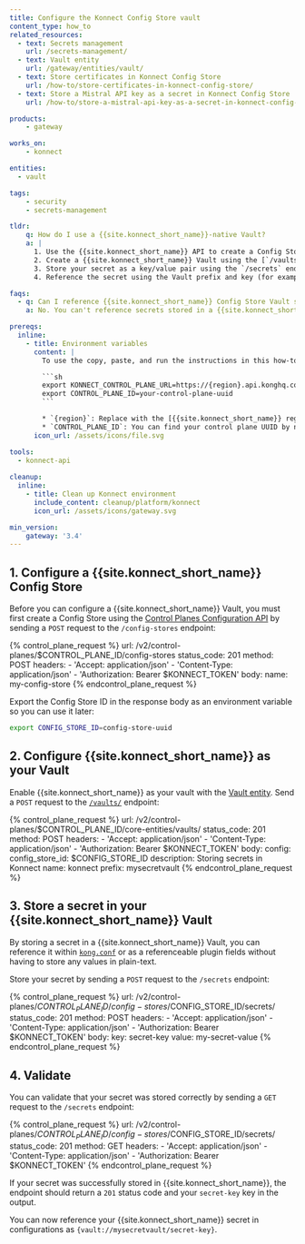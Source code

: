 ```yaml
---
title: Configure the Konnect Config Store vault
content_type: how_to
related_resources:
  - text: Secrets management
    url: /secrets-management/
  - text: Vault entity
    url: /gateway/entities/vault/
  - text: Store certificates in Konnect Config Store
    url: /how-to/store-certificates-in-konnect-config-store/
  - text: Store a Mistral API key as a secret in Konnect Config Store
    url: /how-to/store-a-mistral-api-key-as-a-secret-in-konnect-config-store/

products:
    - gateway

works_on:
    - konnect

entities: 
  - vault

tags:
    - security
    - secrets-management

tldr:
    q: How do I use a {{site.konnect_short_name}}-native Vault?
    a: |
      1. Use the {{site.konnect_short_name}} API to create a Config Store using the `/config-stores` endpoint.
      2. Create a {{site.konnect_short_name}} Vault using the [`/vaults/` endpoint](/api/konnect/control-planes-config/v2/#/operations/create-vault).
      3. Store your secret as a key/value pair using the `/secrets` endpoint. 
      4. Reference the secret using the Vault prefix and key (for example: `{vault://mysecretvault/secret-key}`).

faqs:
  - q: Can I reference {{site.konnect_short_name}} Config Store Vault secrets in `kong.conf`?
    a: No. You can't reference secrets stored in a {{site.konnect_short_name}} Config Store Vault in `kong.conf` because {{site.konnect_short_name}} resolves the secret before connecting to {{site.base_gateway}}.

prereqs:
  inline:
    - title: Environment variables
      content: |
        To use the copy, paste, and run the instructions in this how-to, you must export these additional environmental variables:

        ```sh
        export KONNECT_CONTROL_PLANE_URL=https://{region}.api.konghq.com
        export CONTROL_PLANE_ID=your-control-plane-uuid
        ```

        * `{region}`: Replace with the [{{site.konnect_short_name}} region](/konnect/geos/) you're using.
        * `CONTROL_PLANE_ID`: You can find your control plane UUID by navigating to the control plane in the {{site.konnect_short_name}} UI or by sending a `GET` request to the [`/control-planes` endpoint](/api/konnect/control-planes/v2/#/operations/list-control-planes).
      icon_url: /assets/icons/file.svg

tools:
  - konnect-api
 
cleanup:
  inline:
    - title: Clean up Konnect environment
      include_content: cleanup/platform/konnect
      icon_url: /assets/icons/gateway.svg

min_version:
    gateway: '3.4'
---
```


## 1. Configure a {{site.konnect_short_name}} Config Store

Before you can configure a {{site.konnect_short_name}} Vault, you must first create a Config Store using the [Control Planes Configuration API](/api/konnect/control-planes-config/v2/#/) by sending a `POST` request to the `/config-stores` endpoint:

<!--vale off-->
{% control_plane_request %}
url: /v2/control-planes/$CONTROL_PLANE_ID/config-stores
status_code: 201
method: POST
headers:
    - 'Accept: application/json'
    - 'Content-Type: application/json'
    - 'Authorization: Bearer $KONNECT_TOKEN'
body:
    name: my-config-store
{% endcontrol_plane_request %}
<!--vale on-->

Export the Config Store ID in the response body as an environment variable so you can use it later:

```sh
export CONFIG_STORE_ID=config-store-uuid
```

## 2. Configure {{site.konnect_short_name}} as your Vault

Enable {{site.konnect_short_name}} as your vault with the [Vault entity](/gateway/entities/vault/). Send a `POST` request to the [`/vaults/`](/api/konnect/control-planes-config/v2/#/operations/create-vault) endpoint:

<!--vale off-->
{% control_plane_request %}
url: /v2/control-planes/$CONTROL_PLANE_ID/core-entities/vaults/
status_code: 201
method: POST
headers:
    - 'Accept: application/json'
    - 'Content-Type: application/json'
    - 'Authorization: Bearer $KONNECT_TOKEN'
body:
    config:
      config_store_id: $CONFIG_STORE_ID
    description: Storing secrets in Konnect
    name: konnect
    prefix: mysecretvault
{% endcontrol_plane_request %}
<!--vale on-->

## 3. Store a secret in your {{site.konnect_short_name}} Vault

By storing a secret in a {{site.konnect_short_name}} Vault, you can reference it within [`kong.conf`](/gateway/manage-kong-conf) or as a referenceable plugin fields without having to store any values in plain-text.

Store your secret by sending a `POST` request to the `/secrets` endpoint:

<!--vale off-->
{% control_plane_request %}
url: /v2/control-planes/$CONTROL_PLANE_ID/config-stores/$CONFIG_STORE_ID/secrets/
status_code: 201
method: POST
headers:
    - 'Accept: application/json'
    - 'Content-Type: application/json'
    - 'Authorization: Bearer $KONNECT_TOKEN'
body:
    key: secret-key
    value: my-secret-value
{% endcontrol_plane_request %}
<!--vale on-->

## 4. Validate

You can validate that your secret was stored correctly by sending a `GET` request to the `/secrets` endpoint:

<!--vale off-->
{% control_plane_request %}
url: /v2/control-planes/$CONTROL_PLANE_ID/config-stores/$CONFIG_STORE_ID/secrets/
status_code: 201
method: GET
headers:
    - 'Accept: application/json'
    - 'Content-Type: application/json'
    - 'Authorization: Bearer $KONNECT_TOKEN'
{% endcontrol_plane_request %}
<!--vale on-->

If your secret was successfully stored in {{site.konnect_short_name}}, the endpoint should return a `201` status code and your `secret-key` key in the output.

You can now reference your {{site.konnect_short_name}} secret in configurations as `{vault://mysecretvault/secret-key}`.